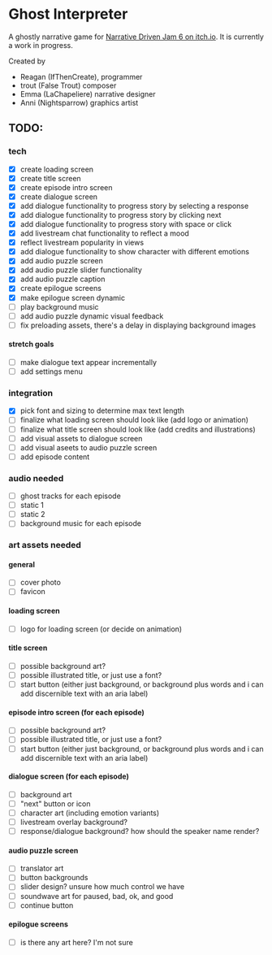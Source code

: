 # Ghost Interpreter

A ghostly narrative game for [Narrative Driven Jam 6 on itch.io](https://itch.io/jam/narrative-driven-jam-6). It is currently a work in progress.

Created by
- Reagan (IfThenCreate), programmer 
- trout (False Trout) composer
- Emma (LaChapeliere) narrative designer
- Anni (Nightsparrow) graphics artist

## TODO:

### tech
- [x] create loading screen
- [x] create title screen
- [x] create episode intro screen
- [x] create dialogue screen
- [x] add dialogue functionality to progress story by selecting a response
- [x] add dialogue functionality to progress story by clicking next
- [x] add dialogue functionality to progress story with space or click
- [x] add livestream chat functionality to reflect a mood
- [x] reflect livestream popularity in views
- [x] add dialogue functionality to show character with different emotions
- [x] add audio puzzle screen
- [x] add audio puzzle slider functionality
- [x] add audio puzzle caption
- [x] create epilogue screens
- [x] make epilogue screen dynamic
- [ ] play background music
- [ ] add audio puzzle dynamic visual feedback
- [ ] fix preloading assets, there's a delay in displaying background images

#### stretch goals
- [ ] make dialogue text appear incrementally
- [ ] add settings menu

### integration
- [x] pick font and sizing to determine max text length
- [ ] finalize what loading screen should look like (add logo or animation)
- [ ] finalize what title screen should look like (add credits and illustrations)
- [ ] add visual assets to dialogue screen
- [ ] add visual aseets to audio puzzle screen
- [ ] add episode content

### audio needed
- [ ] ghost tracks for each episode
- [ ] static 1
- [ ] static 2
- [ ] background music for each episode 

### art assets needed
#### general
- [ ] cover photo
- [ ] favicon
#### loading screen
- [ ] logo for loading screen (or decide on animation)
#### title screen
- [ ] possible background art?
- [ ] possible illustrated title, or just use a font? 
- [ ] start button (either just background, or background plus words and i can add discernible text with an aria label)
#### episode intro screen (for each episode)
- [ ] possible background art?
- [ ] possible illustrated title, or just use a font? 
- [ ] start button (either just background, or background plus words and i can add discernible text with an aria label)
#### dialogue screen (for each episode)
- [ ] background art
- [ ] "next" button or icon
- [ ] character art (including emotion variants)
- [ ] livestream overlay background?
- [ ] response/dialogue background? how should the speaker name render?
#### audio puzzle screen
- [ ] translator art
- [ ] button backgrounds
- [ ] slider design? unsure how much control we have
- [ ] soundwave art for paused, bad, ok, and good
- [ ] continue button
#### epilogue screens
- [ ] is there any art here? I'm not sure
